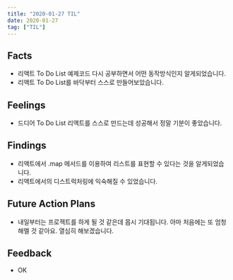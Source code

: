 ```yaml
---
title: "2020-01-27 TIL"
date: 2020-01-27
tag: ["TIL"]
---
```


## Facts

- 리액트 To Do List 예제코드 다시 공부하면서 어떤 동작방식인지 알게되었습니다.
- 리액트 To Do List를 바닥부터 스스로 만들어보았습니다.

## Feelings

- 드디어 To Do List 리액트를 스스로 만드는데 성공해서 정말 기분이 좋았습니다.

## Findings

- 리액트에서 .map 메서드를 이용하여 리스트를 표현할 수 있다는 것을 알게되었습니다.
- 리액트에서의 디스트럭처링에 익숙해질 수 있었습니다.

## Future Action Plans

- 내일부터는 프로젝트를 하게 될 것 같은데 몹시 기대됩니다. 아마 처음에는 또 엄청 해멜 것 같아요. 열심히 해보겠습니다.

## Feedback

- OK
